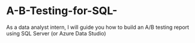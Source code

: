 # A-B-Testing-for-SQL-
As a data analyst intern, I will guide you how to build an A/B testing report using SQL Server (or Azure Data Studio)
